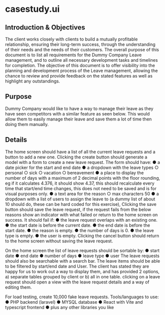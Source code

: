 # casestudy.ui
 
## Introduction & Objectives
The client works closely with clients to build a mutually profitable relationship, ensuring their long-term success, through the understanding of their needs and the needs of their customers.
The overall purpose of this document is to list all requirements for the Dummy Company Leave management, and to outline all necessary development tasks and timelines for completion.
The objective of this document is to offer visibility into the planning and development process of the Leave management, allowing the chance to review and provide feedback on the stated features as well as highlight any outstandings.


## Purpose
Dummy Company would like to have a way to manage their leave as they have seen competitors with a similar feature as seen below. This would allow them to easily manage their leave and save them a lot of time then doing them manually.

## Details
The home screen should have a list of all the current leave requests and a button to add a new one.
Clicking the create button should generate a model with a form to create a new leave request.
The form should have:
● a date picker for the start and end date
● a dropdown with the leave types
○ personal
○ sick
○ vacation
○ bereavement
● a place to display the number of days with a maximum of 2 decimal points with the floor rounding, eg if it calculates 4.376, it should show 4.37, this should recalculate every time that start/end time changes, this does not need to be saved and is for visual purposes only.
● a text area for the reason
○ max characters 50
● a dropdown with a list of users to assign the leave to (a dummy list of about 10 should do, these can be hard coded for this exercise),
Clicking the save button should save the leave request, if the request fails from the below reasons show an indicator with what failed or return to the home screen on success.
It should fail if:
● the leave request overlaps with an existing one.
● the start date is before the current date.
● the end date is before the start date.
● the reason is empty.
● the number of days is 0.
● the leave type is empty.
● the user is empty.
Clicking the cancel button should return to the home screen without saving the leave request.

On the home screen the list of leave requests should be sortable by:
● start date
● end date
● number of days
● leave type
● user
The leave requests should also be searchable with a search bar.
The leave items should be able to be filtered by start/end date and User.
The client has stated they are happy for us to work out a way to display them, and has provided 2 options, a) separate tables grouped by client or b) all in one table.
clicking on a leave request should open a view with the leave request details and a way of editing them.

For load testing, create 10,000 fake leave requests. Tools/languages to use:
● PHP backend (laravel)
● MYSQL database
● React with Vite and typescript frontend
● plus any other libraries you like